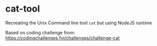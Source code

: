 # cat-tool

Recreating the Unix Command line tool `cat` but using NodeJS runtime

Based on coding challenge from: https://codingchallenges.fyi/challenges/challenge-cat

